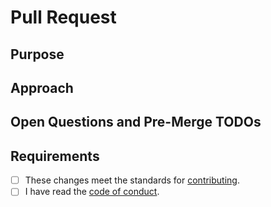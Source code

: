 # Pull Request

## Purpose

<!-- Please provide a detailed description of why you created this pull request. -->

## Approach

<!-- If this pull request is created to solve an issue, please explain how this change addresses the problem. -->

## Open Questions and Pre-Merge TODOs

<!-- - [ ] Use GitHub checklists. When solved, check the box and explain the answer.

<!-- ## Learning

If you're adding a new Custom Format, make sure you follow the [Radarr/Sonarr Custom Format (JSON) Guidelines](https://github.com/TRaSH-Guides/Guides/blob/master/CONTRIBUTING.md). -->

## Requirements

- [ ] These changes meet the standards for [contributing](https://github.com/TRaSH-Guides/Guides/blob/master/CONTRIBUTING.md).
- [ ] I have read the [code of conduct](https://github.com/TRaSH-Guides/Guides/blob/master/.github/CODE_OF_CONDUCT.md).
